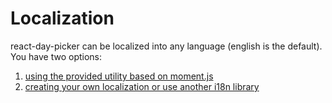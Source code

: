 # Localization

react-day-picker can be localized into any language (english is the default). You have two options:

1. [using the provided utility based on moment.js](LocalizationMoment.md)
2. [creating your own localization or use another i18n library](LocalizationCustom.md)
